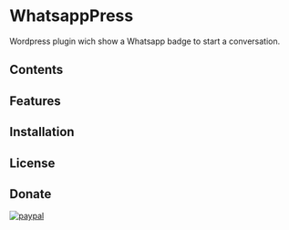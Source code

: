 # WhatsappPress

Wordpress plugin wich show a Whatsapp badge to start a conversation.

## Contents

## Features

## Installation

## License

## Donate
[![paypal](https://www.paypalobjects.com/webstatic/en_US/i/btn/png/btn_donate_92x26.png)](https://www.paypal.me/abeltramo/)